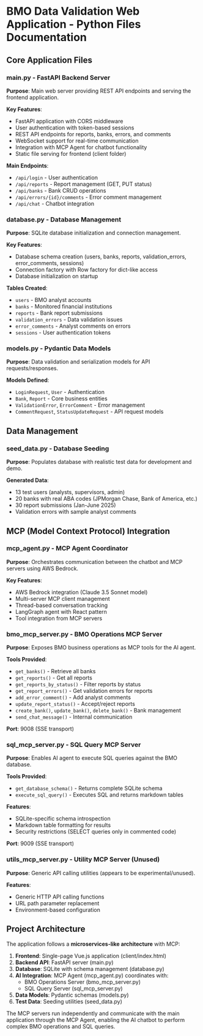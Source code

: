 # BMO Data Validation Web Application - Python Files Documentation

## Core Application Files

### **main.py** - FastAPI Backend Server
**Purpose**: Main web server providing REST API endpoints and serving the frontend application.

**Key Features**:
- FastAPI application with CORS middleware
- User authentication with token-based sessions
- REST API endpoints for reports, banks, errors, and comments
- WebSocket support for real-time communication
- Integration with MCP Agent for chatbot functionality
- Static file serving for frontend (client folder)

**Main Endpoints**:
- `/api/login` - User authentication
- `/api/reports` - Report management (GET, PUT status)
- `/api/banks` - Bank CRUD operations
- `/api/errors/{id}/comments` - Error comment management
- `/api/chat` - Chatbot integration

### **database.py** - Database Management
**Purpose**: SQLite database initialization and connection management.

**Key Features**:
- Database schema creation (users, banks, reports, validation_errors, error_comments, sessions)
- Connection factory with Row factory for dict-like access
- Database initialization on startup

**Tables Created**:
- `users` - BMO analyst accounts
- `banks` - Monitored financial institutions
- `reports` - Bank report submissions
- `validation_errors` - Data validation issues
- `error_comments` - Analyst comments on errors
- `sessions` - User authentication tokens

### **models.py** - Pydantic Data Models
**Purpose**: Data validation and serialization models for API requests/responses.

**Models Defined**:
- `LoginRequest`, `User` - Authentication
- `Bank`, `Report` - Core business entities
- `ValidationError`, `ErrorComment` - Error management
- `CommentRequest`, `StatusUpdateRequest` - API request models

## Data Management

### **seed_data.py** - Database Seeding
**Purpose**: Populates database with realistic test data for development and demo.

**Generated Data**:
- 13 test users (analysts, supervisors, admin)
- 20 banks with real ABA codes (JPMorgan Chase, Bank of America, etc.)
- 30 report submissions (Jan-June 2025)
- Validation errors with sample analyst comments

## MCP (Model Context Protocol) Integration

### **mcp_agent.py** - MCP Agent Coordinator
**Purpose**: Orchestrates communication between the chatbot and MCP servers using AWS Bedrock.

**Key Features**:
- AWS Bedrock integration (Claude 3.5 Sonnet model)
- Multi-server MCP client management
- Thread-based conversation tracking
- LangGraph agent with React pattern
- Tool integration from MCP servers

### **bmo_mcp_server.py** - BMO Operations MCP Server
**Purpose**: Exposes BMO business operations as MCP tools for the AI agent.

**Tools Provided**:
- `get_banks()` - Retrieve all banks
- `get_reports()` - Get all reports
- `get_reports_by_status()` - Filter reports by status
- `get_report_errors()` - Get validation errors for reports
- `add_error_comment()` - Add analyst comments
- `update_report_status()` - Accept/reject reports
- `create_bank()`, `update_bank()`, `delete_bank()` - Bank management
- `send_chat_message()` - Internal communication

**Port**: 9008 (SSE transport)

### **sql_mcp_server.py** - SQL Query MCP Server
**Purpose**: Enables AI agent to execute SQL queries against the BMO database.

**Tools Provided**:
- `get_database_schema()` - Returns complete SQLite schema
- `execute_sql_query()` - Executes SQL and returns markdown tables

**Features**:
- SQLite-specific schema introspection
- Markdown table formatting for results
- Security restrictions (SELECT queries only in commented code)

**Port**: 9009 (SSE transport)

### **utils_mcp_server.py** - Utility MCP Server (Unused)
**Purpose**: Generic API calling utilities (appears to be experimental/unused).

**Features**:
- Generic HTTP API calling functions
- URL path parameter replacement
- Environment-based configuration

## Project Architecture

The application follows a **microservices-like architecture** with MCP:

1. **Frontend**: Single-page Vue.js application (client/index.html)
2. **Backend API**: FastAPI server (main.py) 
3. **Database**: SQLite with schema management (database.py)
4. **AI Integration**: MCP Agent (mcp_agent.py) coordinates with:
   - BMO Operations Server (bmo_mcp_server.py)
   - SQL Query Server (sql_mcp_server.py)
5. **Data Models**: Pydantic schemas (models.py)
6. **Test Data**: Seeding utilities (seed_data.py)

The MCP servers run independently and communicate with the main application through the MCP Agent, enabling the AI chatbot to perform complex BMO operations and SQL queries.